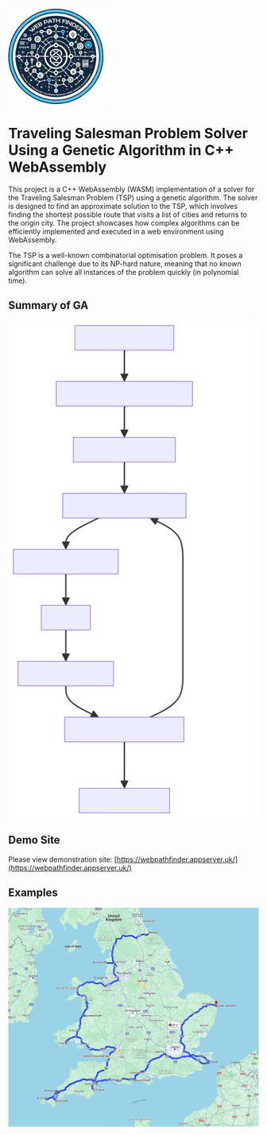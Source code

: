 ![Project Logo](https://github.com/jackkimmins/WebPathFinder/blob/master/web/favicons/android-chrome-192x192.png?raw=true)

# Traveling Salesman Problem Solver Using a Genetic Algorithm in C++ WebAssembly
This project is a C++ WebAssembly (WASM) implementation of a solver for the Traveling Salesman Problem (TSP) using a genetic algorithm. The solver is designed to find an approximate solution to the TSP, which involves finding the shortest possible route that visits a list of cities and returns to the origin city. The project showcases how complex algorithms can be efficiently implemented and executed in a web environment using WebAssembly.

The TSP is a well-known combinatorial optimisation problem. It poses a significant challenge due to its NP-hard nature, meaning that no known algorithm can solve all instances of the problem quickly (in polynomial time).

## Summary of GA
![General Overview of GA](https://raw.githubusercontent.com/jackkimmins/WebPathFinder/ca25516c76f8848defe2c66343135d764658cd98/docs/diagram.svg)

## Demo Site
Please view demonstration site: [https://webpathfinder.appserver.uk/](https://webpathfinder.appserver.uk/)

## Examples
![Demo of Solved TSP with Locations in England](https://github.com/jackkimmins/WebPathFinder/blob/master/docs/example.png?raw=true)
